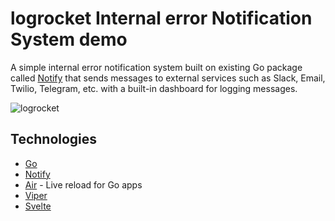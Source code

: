 # logrocket Internal error Notification System demo
A simple internal error notification system built on existing Go package called [Notify](https://github.com/nikoksr/notify) that sends messages to external services such as Slack, Email, Twilio, Telegram, etc. with a built-in dashboard for logging messages.

![logrocket](https://res.cloudinary.com/denj7z5ec/image/upload/v1673914240/Screenshot_2023-01-17_at_1.10.33_AM_r5wyrh.png)

## Technologies
- [Go](https://go.dev)
- [Notify](https://github.com/nikoksr/notify)
- [Air](https://github.com/cosmtrek/air) - Live reload for Go apps
- [Viper](https://github.com/spf13/viper)
- [Svelte](https://svelte.dev)

